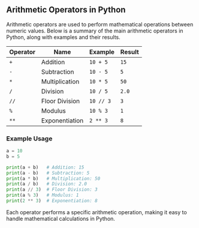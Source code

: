 ## Arithmetic Operators in Python

Arithmetic operators are used to perform mathematical operations between numeric values. Below is a summary of the main arithmetic operators in Python, along with examples and their results.

| Operator | Name           | Example   | Result |
|----------|----------------|-----------|--------|
| `+`      | Addition       | `10 + 5`  | `15`   |
| `-`      | Subtraction    | `10 - 5`  | `5`    |
| `*`      | Multiplication | `10 * 5`  | `50`   |
| `/`      | Division       | `10 / 5`  | `2.0`  |
| `//`     | Floor Division | `10 // 3` | `3`    |
| `%`      | Modulus        | `10 % 3`  | `1`    |
| `**`     | Exponentiation | `2 ** 3`  | `8`    |

### Example Usage

```python
a = 10
b = 5

print(a + b)   # Addition: 15
print(a - b)   # Subtraction: 5
print(a * b)   # Multiplication: 50
print(a / b)   # Division: 2.0
print(a // 3)  # Floor Division: 3
print(a % 3)   # Modulus: 1
print(2 ** 3)  # Exponentiation: 8
```

Each operator performs a specific arithmetic operation, making it easy to handle mathematical calculations in Python.